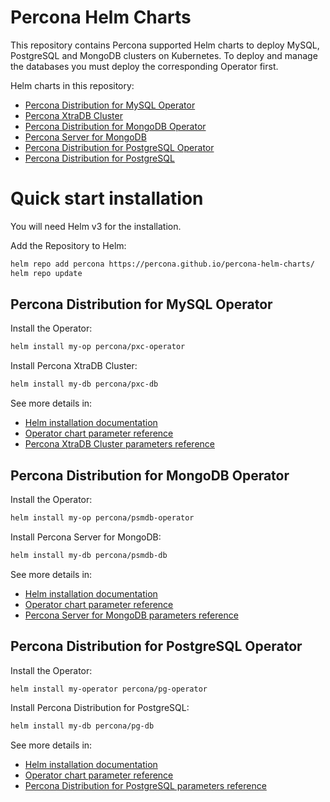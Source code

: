 # Percona Helm Charts

This repository contains Percona supported Helm charts to deploy MySQL, PostgreSQL and MongoDB clusters on Kubernetes.
To deploy and manage the databases you must deploy the corresponding Operator first.

Helm charts in this repository:

* [Percona Distribution for MySQL Operator](https://github.com/percona/percona-helm-charts/blob/main/charts/pxc-operator)
* [Percona XtraDB Cluster](https://github.com/percona/percona-helm-charts/blob/main/charts/pxc-db)
* [Percona Distribution for MongoDB Operator](https://github.com/percona/percona-helm-charts/blob/main/charts/psmdb-operator)
* [Percona Server for MongoDB](https://github.com/percona/percona-helm-charts/blob/main/charts/psmdb-db)
* [Percona Distribution for PostgreSQL Operator](https://github.com/percona/percona-helm-charts/blob/main/charts/pg-operator)
* [Percona Distribution for PostgreSQL](https://github.com/percona/percona-helm-charts/blob/main/charts/pg-db)

# Quick start installation

You will need Helm v3 for the installation.

Add the Repository to Helm:

```bash
helm repo add percona https://percona.github.io/percona-helm-charts/
helm repo update
```

## Percona Distribution for MySQL Operator

Install the Operator:

```bash
helm install my-op percona/pxc-operator
```

Install Percona XtraDB Cluster:

```bash
helm install my-db percona/pxc-db
```

See more details in:
- [Helm installation documentation](https://www.percona.com/doc/kubernetes-operator-for-pxc/helm.html)
- [Operator chart parameter reference](https://github.com/percona/percona-helm-charts/tree/main/charts/pxc-operator)
- [Percona XtraDB Cluster parameters reference](https://github.com/percona/percona-helm-charts/tree/main/charts/pxc-db)

## Percona Distribution for MongoDB Operator

Install the Operator:

```bash
helm install my-op percona/psmdb-operator
```

Install Percona Server for MongoDB:

```bash
helm install my-db percona/psmdb-db
```

See more details in:
- [Helm installation documentation](https://www.percona.com/doc/kubernetes-operator-for-psmongodb/helm.html)
- [Operator chart parameter reference](https://github.com/percona/percona-helm-charts/blob/main/charts/psmdb-operator)
- [Percona Server for MongoDB parameters reference](https://github.com/percona/percona-helm-charts/blob/main/charts/psmdb-db)

## Percona Distribution for PostgreSQL Operator

Install the Operator:

```bash
helm install my-operator percona/pg-operator
```

Install Percona Distribution for PostgreSQL:

```bash
helm install my-db percona/pg-db 
```

See more details in:
- [Helm installation documentation](https://www.percona.com/doc/kubernetes-operator-for-postgresql/helm.html)
- [Operator chart parameter reference](https://github.com/percona/percona-helm-charts/blob/main/charts/pg-operator)
- [Percona Distribution for PostgreSQL parameters reference](https://github.com/percona/percona-helm-charts/blob/main/charts/pg-db)
